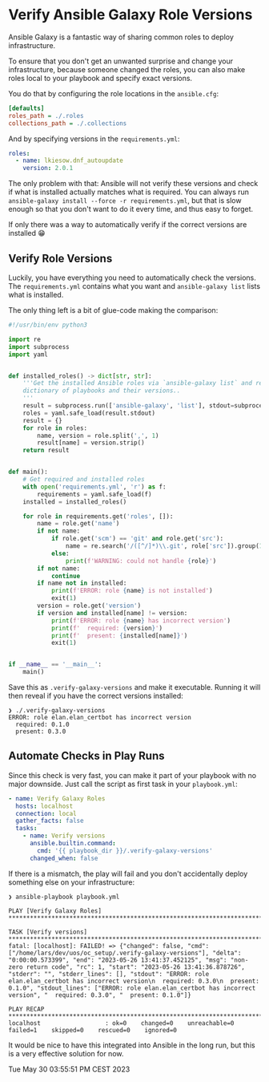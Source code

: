 # Verify Ansible Galaxy Role Versions

Ansible Galaxy is a fantastic way of sharing common roles to deploy infrastructure.

To ensure that you don't get an unwanted surprise and change your infrastructure, because someone changed the roles,
you can also make roles local to your playbook and specify exact versions.

You do that by configuring the role locations in the `ansible.cfg`:
```ini
[defaults]
roles_path = ./.roles
collections_path = ./.collections
```

And by specifying versions in the `requirements.yml`:
```yml
roles:
  - name: lkiesow.dnf_autoupdate
    version: 2.0.1
```

The only problem with that: Ansible will not verify these versions and check if what is installed actually matches what is required.
You can always run `ansible-galaxy install --force -r requirements.yml`, but that is slow enough so that you don't want to do it every time, and thus easy to forget.

If only there was a way to automatically verify if the correct versions are installed 😁

## Verify Role Versions

Luckily, you have everything you need to automatically check the versions. The `requirements.yml` contains what you want and `ansible-galaxy list` lists what is installed.

The only thing left is a bit of glue-code making the comparison:

```python
#!/usr/bin/env python3

import re
import subprocess
import yaml


def installed_roles() -> dict[str, str]:
    '''Get the installed Ansible roles via `ansible-galaxy list` and return a
    dictionary of playbooks and their versions..
    '''
    result = subprocess.run(['ansible-galaxy', 'list'], stdout=subprocess.PIPE)
    roles = yaml.safe_load(result.stdout)
    result = {}
    for role in roles:
        name, version = role.split(',', 1)
        result[name] = version.strip()
    return result


def main():
    # Get required and installed roles
    with open('requirements.yml', 'r') as f:
        requirements = yaml.safe_load(f)
    installed = installed_roles()

    for role in requirements.get('roles', []):
        name = role.get('name')
        if not name:
            if role.get('scm') == 'git' and role.get('src'):
                name = re.search('/([^/]*)\\.git', role['src']).group(1)
            else:
                print(f'WARNING: could not handle {role}')
        if not name:
            continue
        if name not in installed:
            print(f'ERROR: role {name} is not installed')
            exit(1)
        version = role.get('version')
        if version and installed[name] != version:
            print(f'ERROR: role {name} has incorrect version')
            print(f'  required: {version}')
            print(f'  present: {installed[name]}')
            exit(1)


if __name__ == '__main__':
    main()

```

Save this as `.verify-galaxy-versions` and make it executable.
Running it will then reveal if you have the correct versions installed:

```
❯ ./.verify-galaxy-versions 
ERROR: role elan.elan_certbot has incorrect version
  required: 0.1.0
  present: 0.3.0
```

## Automate Checks in Play Runs

Since this check is very fast, you can make it part of your playbook with no major downside.
Just call the script as first task in your `playbook.yml`:

```yml
- name: Verify Galaxy Roles
  hosts: localhost
  connection: local
  gather_facts: false
  tasks:
    - name: Verify versions
      ansible.builtin.command:
        cmd: '{{ playbook_dir }}/.verify-galaxy-versions'
      changed_when: false
```

If there is a mismatch, the play will fail and you don't accidentally deploy something else on your infrastructure:

```
❯ ansible-playbook playbook.yml       

PLAY [Verify Galaxy Roles] *******************************************************************************************************************************************************************************************************************

TASK [Verify versions] ***********************************************************************************************************************************************************************************************************************
fatal: [localhost]: FAILED! => {"changed": false, "cmd": ["/home/lars/dev/uos/oc_setup/.verify-galaxy-versions"], "delta": "0:00:00.573399", "end": "2023-05-26 13:41:37.452125", "msg": "non-zero return code", "rc": 1, "start": "2023-05-26 13:41:36.878726", "stderr": "", "stderr_lines": [], "stdout": "ERROR: role elan.elan_certbot has incorrect version\n  required: 0.3.0\n  present: 0.1.0", "stdout_lines": ["ERROR: role elan.elan_certbot has incorrect version", "  required: 0.3.0", "  present: 0.1.0"]}

PLAY RECAP ***********************************************************************************************************************************************************************************************************************************
localhost                  : ok=0    changed=0    unreachable=0    failed=1    skipped=0    rescued=0    ignored=0   
```

It would be nice to have this integrated into Ansible in the long run, but this is a very effective solution for now.

<time>
Tue May 30 03:55:51 PM CEST 2023
</time>
